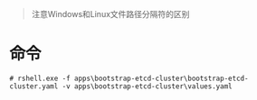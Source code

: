 > 注意Windows和Linux文件路径分隔符的区别

# 命令

```
# rshell.exe -f apps\bootstrap-etcd-cluster\bootstrap-etcd-cluster.yaml -v apps\bootstrap-etcd-cluster\values.yaml
```

